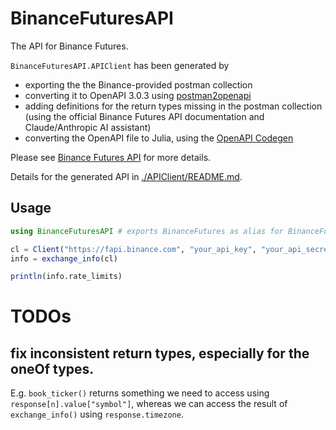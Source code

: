 # BinanceFuturesAPI

The API for Binance Futures.

`BinanceFuturesAPI.APIClient` has been generated by
- exporting the the Binance-provided postman collection
- converting it to OpenAPI 3.0.3 using [postman2openapi](https://github.com/kevinswiber/postman2openapi)
- adding definitions for the return types missing in the postman collection (using the official Binance Futures API documentation
  and Claude/Anthropic AI assistant)
- converting the OpenAPI file to Julia, using the [OpenAPI Codegen](https://github.com/openapitools/openapi-generator)

Please see [Binance Futures API](https://developers.binance.com/docs/derivatives/) for more details.

Details for the generated API in [./APIClient/README.md](./APIClient/README.md).

## Usage

```julia
using BinanceFuturesAPI # exports BinanceFutures as alias for BinanceFuturesAPI.APIClient

cl = Client("https://fapi.binance.com", "your_api_key", "your_api_secret")
info = exchange_info(cl)

println(info.rate_limits)

```

# TODOs

## fix inconsistent return types, especially for the oneOf types.

E.g. `book_ticker()` returns something we need to access using `response[n].value["symbol"]`, whereas we can access the result of `exchange_info()` using `response.timezone`.
